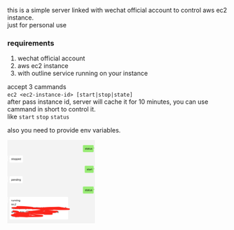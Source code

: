 this is a simple server linked with wechat official account to control aws ec2 instance.  
just for personal use

### requirements
1. wechat official account
2. aws ec2 instance
3. with outline service running on your instance

accept 3 cammands  
`ec2 <ec2-instance-id> [start|stop|state]`  
after pass instance id, server will cache it for 10 minutes, you can use cammand in short to control it.  
like `start` `stop` `status`

also you need to provide env variables.

<img
src=./docs/1.png
width=200
/>